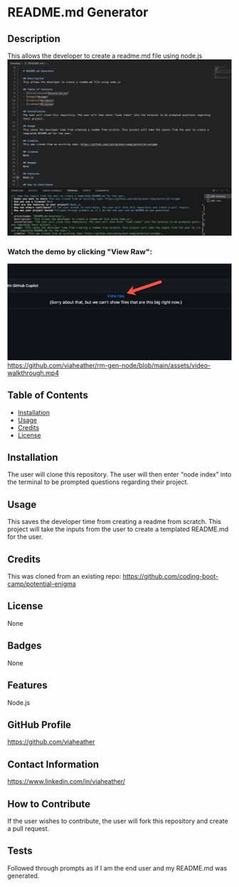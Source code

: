 # README.md Generator

## Description
This allows the developer to create a readme.md file using node.js
![Screenshot of app](assets/Screenshot.png)

### Watch the demo by clicking "View Raw":
![Click here when you go to the link](assets/instructions-video.png)
https://github.com/viaheather/rm-gen-node/blob/main/assets/video-walkthrough.mp4

## Table of Contents
- [Installation](#installation)
- [Usage](#usage)
- [Credits](#credits)
- [License](#license)

## Installation
The user will clone this repository. The user will then enter “node index” into the terminal to be prompted questions regarding their project. 

## Usage
This saves the developer time from creating a readme from scratch. This project will take the inputs from the user to create a templated README.md for the user.

## Credits
This was cloned from an existing repo: https://github.com/coding-boot-camp/potential-enigma

## License
None

## Badges
None

## Features
Node.js

## GitHub Profile
https://github.com/viaheather

## Contact Information
https://www.linkedin.com/in/viaheather/

## How to Contribute
If the user wishes to contribute, the user will fork this repository and create a pull request. 

## Tests
Followed through prompts as if I am the end user and my README.md was generated.
